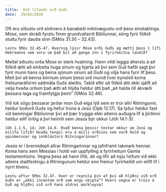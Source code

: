 ```yaml
---
title:  Hið lifandi orð Guðs
date:  29/03/2020
---
```


Oft eru síðustu orð einhvers á banabeði mikilvægustu orð þess einstaklings. Móse, sem skráði fyrstu fimm grundvallarrit Biblíunnar, söng fyrir fólkið stuttu fyrir dauða sinn (5Mós 31.30 – 32.43).

`Lestu 5Mós 32.45-47. Hvernig lýsir Móse orði Guðs og mætti þess í lífi Hebreanna sem voru um það bil að ganga inn í fyrirheitna landið?`

Meðal síðustu orða Móse er sterk hvatning. Hann vildi leggja áherslu á að fólkið ætti að einbeita huga sínum og hjarta að því sem Guð hafði sagt því fyrir munn hans og beina sjónum sínum að Guði og vilja hans fyrir líf þess. Með því að kenna börnum sínum þessi orð mundi hver kynslóð koma frelsunaráformi sáttmála Guðs áleiðis. Takið eftir að fólkið átti ekki sjálft að velja hvaða orðum það ætti að hlýða heldur átti það „að halda öll ákvæði þessara laga og framfylgja þeim“ (5Mós 32.46).

Við lok sögu þessarar jarðar mun Guð eiga lýð sem er trúr allri Ritningunni, heldur boðorð Guðs og hefur trúna á Jesú (Opb 12.17). Sá lýður heldur fast við kenningar Biblíunnar því að þær tryggja ekki aðeins auðugra líf á jörðinni heldur eilíf örlög á því heimili sem Jesús býr okkur (Jóh 14.1-3).

`Jóh 1.1-5, 14; Jóh 14.6. Hvað kenna þessir textar okkur um Jesú og eilífa lífið? Hvaða tengsl eru á milli orðsins sem varð hold og opinberunar og innblásturs Ritningarinnar?`

Jesús er í brennidepli allrar Ritningarinnar og jafnframt takmark hennar. Koma hans sem Messías í holdi var uppfylling á fyrirheitum Gamla testamentisins. Vegna þess að hann lifði, dó og lifir að nýju höfum við ekki aðeins staðfestingu á Ritningunum heldur enn fremur fyrirheitið um eilíft líf í nýrri tilveru.

`Lestu aftur 5Mós 32.47. Hver er reynsla þín af því að hlýðni við orð Guðs er „ekki innantóm orð sem engu skipta“? Hvers vegna er trúin á Guð og hlýðni við orð hans aldrei markleysa?`